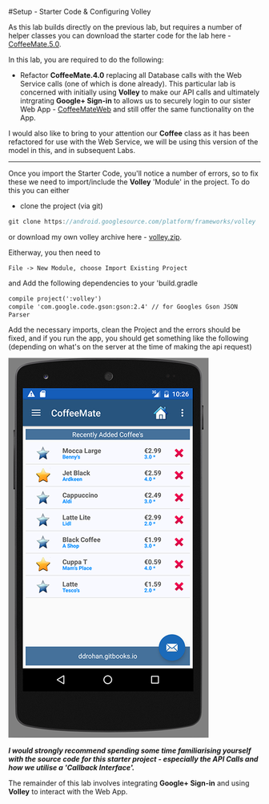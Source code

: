 #Setup - Starter Code & Configuring Volley

As this lab builds directly on the previous lab, but requires a number of helper classes you can download the starter code for the lab here - [CoffeeMate.5.0](../archives/CoffeeMate.5.0.Starter.zip).

In this lab, you are required to do the following:

- Refactor <b>CoffeeMate.4.0</b> replacing all Database calls with the Web Service calls (one of which is done already). This particular lab is concerned with initially using <b>Volley</b> to make our API calls and ultimately intrgrating <b>Google+ Sign-in</b> to allows us to securely login to our sister Web App - <a href="http://coffeemateweb.herokuapp.com">CoffeeMateWeb</a> and still offer the same functionality on the App.

I would also like to bring to your attention our <b>Coffee</b> class as it has been refactored for use with the Web Service, we will be using this version of the model in this, and in subsequent Labs.

<hr>
Once you import the Starter Code, you'll notice a number of errors, so to fix these we need to import/include the <b>Volley</b> 'Module' in the project. To do this you can either

- clone the project (via git)

~~~java
git clone https://android.googlesource.com/platform/frameworks/volley 
~~~

or download my own volley archive here - [volley.zip](../archives/volley.zip).

Eitherway, you then need to 

~~~
File -> New Module, choose Import Existing Project
~~~
and Add the following dependencies to your 'build.gradle

~~~
compile project(':volley')
compile 'com.google.code.gson:gson:2.4' // for Googles Gson JSON Parser
~~~

Add the necessary imports, clean the Project and the errors should be fixed, and if you run the app, you should get something like the following (depending on what's on the server at the time of making the api request)

 ![](../img/lab0601.png)

<i><b>I would strongly recommend spending some time familiarising yourself with the source code for this starter project - especially the API Calls and how we utilise a 'Callback Interface'.</b></i>

The remainder of this lab involves integrating <b>Google+ Sign-in</b> and using <b>Volley</b> to interact with the Web App.
